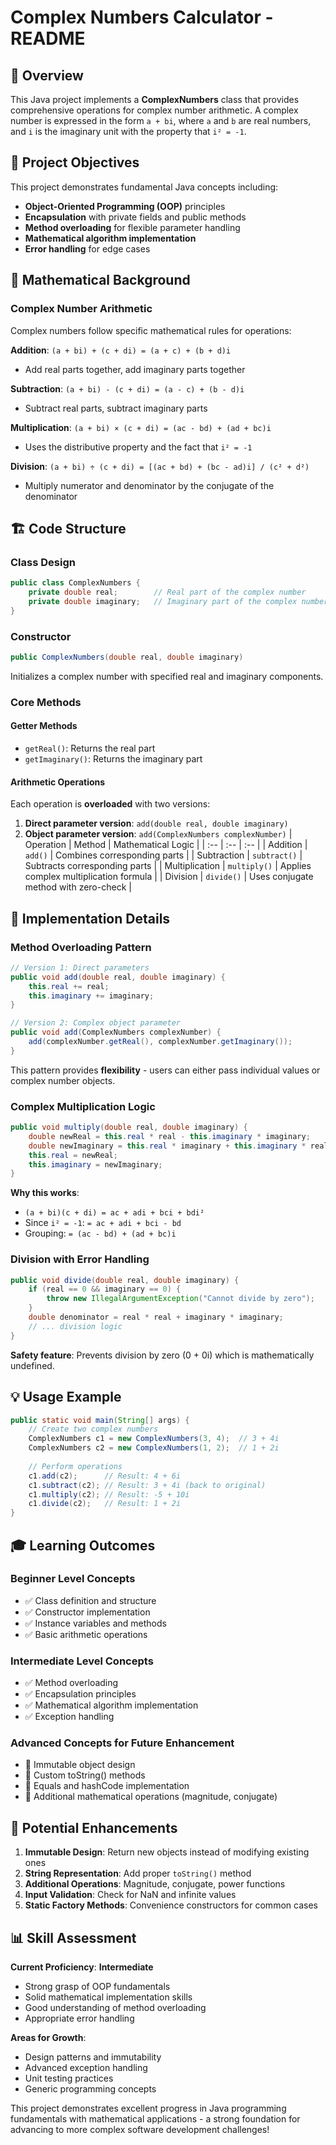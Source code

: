 # Complex Numbers Calculator - README

## 📖 Overview

This Java project implements a **ComplexNumbers** class that provides comprehensive operations for complex number arithmetic. A complex number is expressed in the form `a + bi`, where `a` and `b` are real numbers, and `i` is the imaginary unit with the property that `i² = -1`.

## 🎯 Project Objectives

This project demonstrates fundamental Java concepts including:

- **Object-Oriented Programming (OOP)** principles
- **Encapsulation** with private fields and public methods
- **Method overloading** for flexible parameter handling
- **Mathematical algorithm implementation**
- **Error handling** for edge cases


## 🧮 Mathematical Background

### Complex Number Arithmetic

Complex numbers follow specific mathematical rules for operations:

**Addition**: `(a + bi) + (c + di) = (a + c) + (b + d)i`

- Add real parts together, add imaginary parts together

**Subtraction**: `(a + bi) - (c + di) = (a - c) + (b - d)i`

- Subtract real parts, subtract imaginary parts

**Multiplication**: `(a + bi) × (c + di) = (ac - bd) + (ad + bc)i`

- Uses the distributive property and the fact that `i² = -1`

**Division**: `(a + bi) ÷ (c + di) = [(ac + bd) + (bc - ad)i] / (c² + d²)`

- Multiply numerator and denominator by the conjugate of the denominator


## 🏗️ Code Structure

### Class Design

```java
public class ComplexNumbers {
    private double real;        // Real part of the complex number
    private double imaginary;   // Imaginary part of the complex number
}
```


### Constructor

```java
public ComplexNumbers(double real, double imaginary)
```

Initializes a complex number with specified real and imaginary components.

### Core Methods

#### **Getter Methods**

- `getReal()`: Returns the real part
- `getImaginary()`: Returns the imaginary part


#### **Arithmetic Operations**

Each operation is **overloaded** with two versions:

1. **Direct parameter version**: `add(double real, double imaginary)`
2. **Object parameter version**: `add(ComplexNumbers complexNumber)`
   | Operation | Method | Mathematical Logic |
   | :-- | :-- | :-- |
   | Addition | `add()` | Combines corresponding parts |
   | Subtraction | `subtract()` | Subtracts corresponding parts |
   | Multiplication | `multiply()` | Applies complex multiplication formula |
   | Division | `divide()` | Uses conjugate method with zero-check |

## 🔧 Implementation Details

### Method Overloading Pattern

```java
// Version 1: Direct parameters
public void add(double real, double imaginary) {
    this.real += real;
    this.imaginary += imaginary;
}

// Version 2: Complex object parameter
public void add(ComplexNumbers complexNumber) {
    add(complexNumber.getReal(), complexNumber.getImaginary());
}
```

This pattern provides **flexibility** - users can either pass individual values or complex number objects.

### Complex Multiplication Logic

```java
public void multiply(double real, double imaginary) {
    double newReal = this.real * real - this.imaginary * imaginary;
    double newImaginary = this.real * imaginary + this.imaginary * real;
    this.real = newReal;
    this.imaginary = newImaginary;
}
```

**Why this works**:

- `(a + bi)(c + di) = ac + adi + bci + bdi²`
- Since `i² = -1`: `= ac + adi + bci - bd`
- Grouping: `= (ac - bd) + (ad + bc)i`


### Division with Error Handling

```java
public void divide(double real, double imaginary) {
    if (real == 0 && imaginary == 0) {
        throw new IllegalArgumentException("Cannot divide by zero");
    }
    double denominator = real * real + imaginary * imaginary;
    // ... division logic
}
```

**Safety feature**: Prevents division by zero (0 + 0i) which is mathematically undefined.

## 💡 Usage Example

```java
public static void main(String[] args) {
    // Create two complex numbers
    ComplexNumbers c1 = new ComplexNumbers(3, 4);  // 3 + 4i
    ComplexNumbers c2 = new ComplexNumbers(1, 2);  // 1 + 2i
    
    // Perform operations
    c1.add(c2);      // Result: 4 + 6i
    c1.subtract(c2); // Result: 3 + 4i (back to original)
    c1.multiply(c2); // Result: -5 + 10i
    c1.divide(c2);   // Result: 1 + 2i
}
```


## 🎓 Learning Outcomes

### **Beginner Level Concepts**

- ✅ Class definition and structure
- ✅ Constructor implementation
- ✅ Instance variables and methods
- ✅ Basic arithmetic operations


### **Intermediate Level Concepts**

- ✅ Method overloading
- ✅ Encapsulation principles
- ✅ Mathematical algorithm implementation
- ✅ Exception handling


### **Advanced Concepts for Future Enhancement**

- 🔄 Immutable object design
- 🔄 Custom toString() methods
- 🔄 Equals and hashCode implementation
- 🔄 Additional mathematical operations (magnitude, conjugate)


## 🚀 Potential Enhancements

1. **Immutable Design**: Return new objects instead of modifying existing ones
2. **String Representation**: Add proper `toString()` method
3. **Additional Operations**: Magnitude, conjugate, power functions
4. **Input Validation**: Check for NaN and infinite values
5. **Static Factory Methods**: Convenience constructors for common cases

## 📊 Skill Assessment

**Current Proficiency**: **Intermediate**

- Strong grasp of OOP fundamentals
- Solid mathematical implementation skills
- Good understanding of method overloading
- Appropriate error handling

**Areas for Growth**:

- Design patterns and immutability
- Advanced exception handling
- Unit testing practices
- Generic programming concepts

This project demonstrates excellent progress in Java programming fundamentals with mathematical applications - a strong foundation for advancing to more complex software development challenges!
